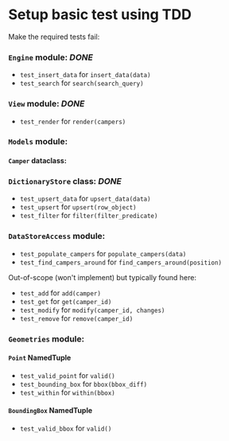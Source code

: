 # Setup basic test using TDD

Make the required tests fail:

### `Engine` module: *DONE*

- `test_insert_data` for `insert_data(data)`
- `test_search` for `search(search_query)`

### `View` module: *DONE*

- `test_render` for `render(campers)`

### `Models` module:

#### `Camper` dataclass:

### `DictionaryStore` class: *DONE*

- `test_upsert_data` for `upsert_data(data)`
- `test_upsert` for `upsert(row_object)`
- `test_filter` for `filter(filter_predicate)`

### `DataStoreAccess` module:

- `test_populate_campers` for `populate_campers(data)`
- `test_find_campers_around` for `find_campers_around(position)`

Out-of-scope (won't implement) but typically found here:

- `test_add` for `add(camper)`
- `test_get` for `get(camper_id)`
- `test_modify` for `modify(camper_id, changes)`
- `test_remove` for `remove(camper_id)`

### `Geometries` module:

#### `Point` NamedTuple

- `test_valid_point` for `valid()`
- `test_bounding_box` for `bbox(bbox_diff)`
- `test_within` for `within(bbox)`

#### `BoundingBox` NamedTuple

- `test_valid_bbox` for `valid()`

